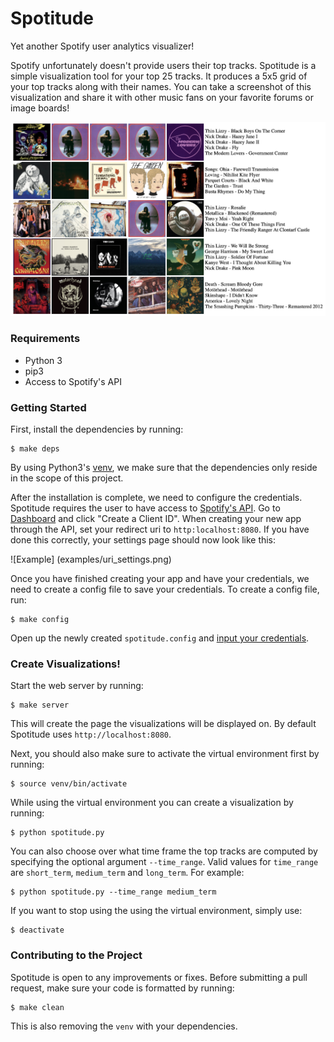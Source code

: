 # Spotitude

Yet another Spotify user analytics visualizer!

Spotify unfortunately doesn't provide users their top tracks. Spotitude is a simple visualization tool for your top 25 tracks. It produces a 5x5 grid of your top tracks along with their names.
You can take a screenshot of this visualization and share it with other music fans on your favorite forums or image boards!

![Example](examples/example.png)

### Requirements
* Python 3
* pip3
* Access to Spotify's API

### Getting Started

First, install the dependencies by running:

```
$ make deps
```

By using Python3's [venv](https://docs.python.org/3/library/venv.html), we make sure that the dependencies only reside in the scope of this project.

After the installation is complete, we need to configure the credentials. Spotitude requires the user to have access to [Spotify's API](https://developer.spotify.com/). Go to [Dashboard](https://developer.spotify.com/dashboard/applications) and click "Create a Client ID". When creating your new app through the API, set your redirect uri to `http:localhost:8080`.
If you have done this correctly, your settings page should now look like this:

![Example] (examples/uri_settings.png)

Once you have finished creating your app and have your credentials, we need to create a config file to save your credentials. To create a config file, run:

```
$ make config
```

Open up the newly created `spotitude.config` and [input your credentials](SETUP.md).

### Create Visualizations!

Start the web server by running:

```
$ make server
```

This will create the page the visualizations will be displayed on. By default Spotitude uses `http://localhost:8080`.

Next, you should also make sure to activate the virtual environment first by running:

```
$ source venv/bin/activate
```

While using the virtual environment you can create a visualization by running:

```
$ python spotitude.py
```

You can also choose over what time frame the top tracks are computed by specifying the optional argument `--time_range`. Valid values for `time_range` are `short_term`, `medium_term` and `long_term`. For example:

```
$ python spotitude.py --time_range medium_term
```

If you want to stop using the using the virtual environment, simply use:
```
$ deactivate
``` 

### Contributing to the Project

Spotitude is open to any improvements or fixes. Before submitting a pull request, make sure your code is formatted by running:

```
$ make clean
```

This is also removing the `venv` with your dependencies.